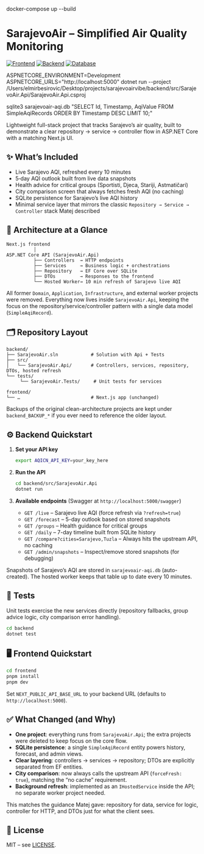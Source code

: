 docker-compose up --build
# SarajevoAir – Simplified Air Quality Monitoring

[![Frontend](https://img.shields.io/badge/Frontend-Next.js%2014-blue)](https://nextjs.org/)
[![Backend](https://img.shields.io/badge/Backend-.NET%208-purple)](https://dotnet.microsoft.com/)
[![Database](https://img.shields.io/badge/Database-SQLite-green)](https://www.sqlite.org/)

ASPNETCORE_ENVIRONMENT=Development ASPNETCORE_URLS="http://localhost:5000" dotnet run --project /Users/elmirbesirovic/Desktop/projects/sarajevoairvibe/backend/src/SarajevoAir.Api/SarajevoAir.Api.csproj

sqlite3 sarajevoair-aqi.db "SELECT Id, Timestamp, AqiValue FROM SimpleAqiRecords ORDER BY Timestamp DESC LIMIT 10;"


Lightweight full-stack project that tracks Sarajevo’s air quality, built to demonstrate a clear repository → service → controller flow in ASP.NET Core with a matching Next.js UI.

## ✨ What’s Included

- Live Sarajevo AQI, refreshed every 10 minutes
- 5‑day AQI outlook built from live data snapshots
- Health advice for critical groups (Sportisti, Djeca, Stariji, Astmatičari)
- City comparison screen that always fetches fresh AQI (no caching)
- SQLite persistence for Sarajevo’s live AQI history
- Minimal service layer that mirrors the classic `Repository → Service → Controller` stack Matej described

## 🧱 Architecture at a Glance

```
Next.js frontend
          │
ASP.NET Core API (SarajevoAir.Api)
          ├── Controllers  → HTTP endpoints
          ├── Services     → Business logic + orchestrations
          ├── Repository   → EF Core over SQLite
          ├── DTOs         → Responses to the frontend
          └── Hosted Worker→ 10 min refresh of Sarajevo live AQI
```

All former `Domain`, `Application`, `Infrastructure`, and external worker projects were removed. Everything now lives inside `SarajevoAir.Api`, keeping the focus on the repository/service/controller pattern with a single data model (`SimpleAqiRecord`).

## 🗂️ Repository Layout

```
backend/
├── SarajevoAir.sln            # Solution with Api + Tests
├── src/
│   └── SarajevoAir.Api/       # Controllers, services, repository, DTOs, hosted refresh
└── tests/
     └── SarajevoAir.Tests/     # Unit tests for services

frontend/
└── …                          # Next.js app (unchanged)
```

Backups of the original clean-architecture projects are kept under `backend_BACKUP_*` if you ever need to reference the older layout.

## ⚙️ Backend Quickstart

1. **Set your API key**
    ```bash
    export AQICN_API_KEY=your_key_here
    ```

2. **Run the API**
    ```bash
    cd backend/src/SarajevoAir.Api
    dotnet run
    ```

3. **Available endpoints** (Swagger at `http://localhost:5000/swagger`)
    - `GET /live` – Sarajevo live AQI (force refresh via `?refresh=true`)
    - `GET /forecast` – 5-day outlook based on stored snapshots
    - `GET /groups` – Health guidance for critical groups
    - `GET /daily` – 7-day timeline built from SQLite history
    - `GET /compare?cities=Sarajevo,Tuzla` – Always hits the upstream API, no caching
    - `GET /admin/snapshots` – Inspect/remove stored snapshots (for debugging)

Snapshots of Sarajevo’s AQI are stored in `sarajevoair-aqi.db` (auto-created). The hosted worker keeps that table up to date every 10 minutes.

## 🧪 Tests

Unit tests exercise the new services directly (repository fallbacks, group advice logic, city comparison error handling).

```bash
cd backend
dotnet test
```

## 🖥️ Frontend Quickstart

```bash
cd frontend
pnpm install
pnpm dev
```

Set `NEXT_PUBLIC_API_BASE_URL` to your backend URL (defaults to `http://localhost:5000`).

## ✅ What Changed (and Why)

- **One project**: everything runs from `SarajevoAir.Api`; the extra projects were deleted to keep focus on the core flow.
- **SQLite persistence**: a single `SimpleAqiRecord` entity powers history, forecast, and admin views.
- **Clear layering**: controllers → services → repository; DTOs are explicitly separated from EF entities.
- **City comparison**: now always calls the upstream API (`forceFresh: true`), matching the “no cache” requirement.
- **Background refresh**: implemented as an `IHostedService` inside the API; no separate worker project needed.

This matches the guidance Matej gave: repository for data, service for logic, controller for HTTP, and DTOs just for what the client sees.

## 📄 License

MIT – see [LICENSE](LICENSE).